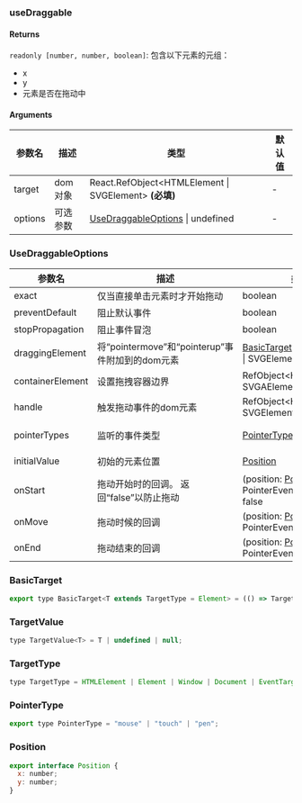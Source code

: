 ### useDraggable

#### Returns
`readonly [number, number, boolean]`: 包含以下元素的元组：
- x
- y
- 元素是否在拖动中

#### Arguments
|参数名|描述|类型|默认值|
|---|---|---|---|
|target|dom对象|React.RefObject&lt;HTMLElement \| SVGElement&gt;  **(必填)**|-|
|options|可选参数|[UseDraggableOptions](#UseDraggableOptions) \| undefined |-|

### UseDraggableOptions

|参数名|描述|类型|默认值|
|---|---|---|---|
|exact|仅当直接单击元素时才开始拖动|boolean |`false`|
|preventDefault|阻止默认事件|boolean |`false`|
|stopPropagation|阻止事件冒泡|boolean |`false`|
|draggingElement|将“pointermove”和“pointerup”事件附加到的dom元素|[BasicTarget](#BasicTarget)&lt;HTMLElement \| SVGElement&gt; |`window`|
|containerElement|设置拖拽容器边界|RefObject&lt;HTMLElement \| SVGAElement&gt; |`undefined`|
|handle|触发拖动事件的dom元素|RefObject&lt;HTMLElement \| SVGElement&gt; |`target`|
|pointerTypes|监听的事件类型|[PointerType](#PointerType)[] |`['mouse', 'touch', 'pen']`|
|initialValue|初始的元素位置|[Position](#Position) |`{ x: 0, y: 0 }`|
|onStart|拖动开始时的回调。 返回“false”以防止拖动|(position: [Position](#Position), event: PointerEvent) => void \| false |`-`|
|onMove|拖动时候的回调|(position: [Position](#Position), event: PointerEvent) => void |`-`|
|onEnd|拖动结束的回调|(position: [Position](#Position), event: PointerEvent) => void |`-`|

### BasicTarget

```js
export type BasicTarget<T extends TargetType = Element> = (() => TargetValue<T>) | TargetValue<T> | MutableRefObject<TargetValue<T>>;
```

### TargetValue

```js
type TargetValue<T> = T | undefined | null;
```

### TargetType

```js
type TargetType = HTMLElement | Element | Window | Document | EventTarget;
```

### PointerType

```js
export type PointerType = "mouse" | "touch" | "pen";
```

### Position

```js
export interface Position {
  x: number;
  y: number;
}
```